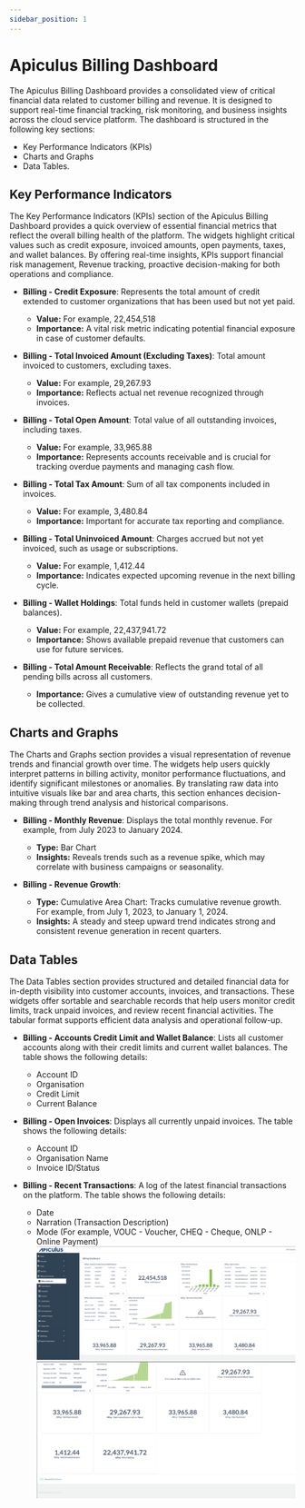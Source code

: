 ```yaml
---
sidebar_position: 1
---
```

# Apiculus Billing Dashboard

The Apiculus Billing Dashboard provides a consolidated view of critical financial data related to customer billing and revenue. It is designed to support real-time financial tracking, risk monitoring, and business insights across the cloud service platform. The dashboard is structured in the following key sections: 

- Key Performance Indicators (KPIs)
- Charts and Graphs
- Data Tables.
## Key Performance Indicators

The Key Performance Indicators (KPIs) section of the Apiculus Billing Dashboard provides a quick overview of essential financial metrics that reflect the overall billing health of the platform. The widgets highlight critical values such as credit exposure, invoiced amounts, open payments, taxes, and wallet balances. By offering real-time insights, KPIs support financial risk management, Revenue tracking, proactive decision-making for both operations and compliance.

-  **Billing - Credit Exposure**: Represents the total amount of credit extended to customer organizations that has been used but not yet paid.

     - **Value:** For example, 22,454,518
     - **Importance:** A vital risk metric indicating potential financial exposure in case of customer defaults.

- **Billing - Total Invoiced Amount (Excluding Taxes)**: Total amount invoiced to customers, excluding taxes.
    
    - **Value:** For example, 29,267.93
    - **Importance:** Reflects actual net revenue recognized through invoices.

- **Billing - Total Open Amount**: Total value of all outstanding invoices, including taxes.

    - **Value:** For example, 33,965.88
    - **Importance:** Represents accounts receivable and is crucial for tracking overdue payments and managing cash flow.

- **Billing - Total Tax Amount**: Sum of all tax components included in invoices.
   
    - **Value:** For example, 3,480.84
    - **Importance:** Important for accurate tax reporting and compliance.

- **Billing - Total Uninvoiced Amount**: Charges accrued but not yet invoiced, such as usage or subscriptions.

    - **Value:** For example, 1,412.44
    - **Importance:** Indicates expected upcoming revenue in the next billing cycle.
      
- **Billing - Wallet Holdings**: Total funds held in customer wallets (prepaid balances).

    - **Value:** For example, 22,437,941.72
    - **Importance:** Shows available prepaid revenue that customers can use for future services.

- **Billing - Total Amount Receivable**: Reflects the grand total of all pending bills across all customers.
     - **Importance:** Gives a cumulative view of outstanding revenue yet to be collected.
## Charts and Graphs

The Charts and Graphs section provides a visual representation of revenue trends and financial growth over time. The widgets help users quickly interpret patterns in billing activity, monitor performance fluctuations, and identify significant milestones or anomalies. By translating raw data into intuitive visuals like bar and area charts, this section enhances decision-making through trend analysis and historical comparisons.

- **Billing - Monthly Revenue**: Displays the total monthly revenue. For example, from July 2023 to January 2024.

    - **Type:** Bar Chart
    - **Insights:** Reveals trends such as a revenue spike, which may correlate with business campaigns or seasonality.

- **Billing - Revenue Growth**:

    - **Type:** Cumulative Area Chart: Tracks cumulative revenue growth. For example, from July 1, 2023, to January 1, 2024.
    - **Insights:** A steady and steep upward trend indicates strong and consistent revenue generation in recent quarters.
## Data Tables

The Data Tables section provides structured and detailed financial data for in-depth visibility into customer accounts, invoices, and transactions. These widgets offer sortable and searchable records that help users monitor credit limits, track unpaid invoices, and review recent financial activities. The tabular format supports efficient data analysis and operational follow-up.

-  **Billing - Accounts Credit Limit and Wallet Balance**: Lists all customer accounts along with their credit limits and current wallet balances. The table shows the following details: 
    - Account ID
    - Organisation
    - Credit Limit
    - Current Balance

- **Billing - Open Invoices**: Displays all currently unpaid invoices. The table shows the following details: 
    - Account ID
    - Organisation Name
    - Invoice ID/Status
    
- **Billing - Recent Transactions**: A log of the latest financial transactions on the platform. The table shows the following details: 
    - Date
    - Narration (Transaction Description)
    - Mode (For example, VOUC - Voucher, CHEQ - Cheque, ONLP - Online Payment)
![billingdashboard1](img/billingdashboard1.png)
![billingdashboard2](img/billingdashboard2.png)